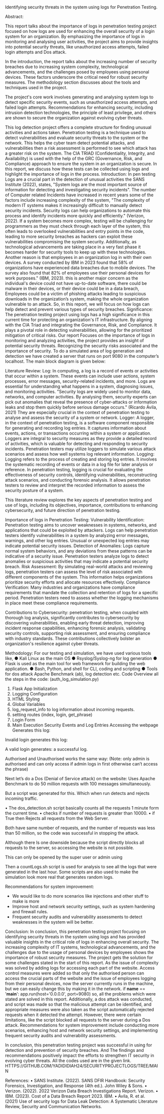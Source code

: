 Identifying security threats in the system using logs for Penetration Testing.

Abstract:

This report talks about the importance of logs in penetration testing project focused on how logs are used for enhancing the overall security of a login system for an organization. By emphasizing the importance of logs in monitoring and analysing user activities, the project aims to provide insights into potential security threats, like unauthorized access attempts, failed login attempts and Dos attack.

In the introduction, the report talks about the increasing number of security breaches due to increasing system complexity, technological advancements, and the challenges posed by employees using personal devices. These factors underscore the critical need for robust security measures. The methodology section discusses about the tools and techniques used in the project.

The project's core work involves generating and analysing system logs to detect specific security events, such as unauthorized access attempts, and failed login attempts. Recommendations for enhancing security, including intrusion detection technologies, the principle of least privilege, and others are shown to secure the organization against evolving cyber threats.

This log detection project offers a complete structure for finding unusual activities and actions taken.
Penetration testing is a technique used to detect vulnerabilities and evaluate security threats to the system or the network. This helps the cyber team detect potential attacks, and vulnerabilities then a risk assessment is performed to see which attack has a greater risk on the system. The CIA TRIAD (Confidentiality, Integrity, and Availability) is used with the help of the GRC (Governance, Risk, and Compliance) approach to ensure the system in an organization is secure. In this report, we discuss how these tests can be collected using logs and highlight the importance of logs in the process.
Introduction:
In pen testing Logs are a crucial part in the detection of unusual activities the SANS Institute (2022), states, "System logs are the most important source of information for detecting and investigating security incidents". The number of Computer related Incidents have increased in recent years some of the factors include increasing complexity of the system, "The complexity of modern IT systems makes it increasingly difficult to manually detect security incidents. Security logs can help organizations to automate this process and identify incidents more quickly and efficiently." (Verizon, 2022). If a system becomes more complex, testing will be challenging for programmers as they must check through each layer of the system, this often leads to overlooked vulnerabilities and entry points in the code, leading to more security breaches as hackers can exploit these vulnerabilities compromising the system security. 
Additionally, as technological advancements are taking place in a very fast phase it becomes harder for security tools to keep up with these technologies. 
Another reason is that employees in an organization log in with their own devices. A survey conducted by IBM in 2023 found that 58% of organizations have experienced data breaches due to mobile devices. The survey also found that 82% of employees use their personal devices for work purposes." (IBM, 2023). this is another major concern as the individual's device could not have up-to-date software, there could be malware in their devices, or their device could be in a data breach, Employees could be a victim of phishing attacks leading to suspicious downloads in the organization’s system, making the whole organization vulnerable to an attack. So, in this report, we will focus on how logs can help detect and prevent various types of security breaches.
Significance:
The penetration testing project using logs has a high significance in this current time for protecting an organization's IT infrastructure. By aligning with the CIA Triad and integrating the Governance, Risk, and Compliance. It plays a pivotal role in detecting vulnerabilities, allowing for the prioritized mitigation of critical risks. Our report Focuses on the importance of logs in monitoring and analyzing activities, the project provides an insight of potential security threats. Recognizing the security risks associated and the importance of security. 
To do a simulated area of log generation and detection we have created a server that runs on port 9080 in the computer’s localhost. The main block diagram is given below:






Literature Review:
Log:
In computing, a log is a record of events or activities that occur within a system. These events can include user actions, system processes, error messages, security-related incidents, and more.
Logs are essential for understanding what happens in a system, diagnosing issues, and monitoring activities. "Security logs are widely used to monitor data, networks, and computer activities. By analysing them, security experts can pick out anomalies that reveal the presence of cyber-attacks or information leaks and stop them quickly before serious damage occurs." (Ricardo Ávila, 2021) They are especially crucial in the context of penetration testing to analyse and assess the security of a system or network.
Logger:
A logger, in the context of penetration testing, is a software component responsible for generating and recording log entries. It captures information about events, actions, or transactions occurring within a system or application.
Loggers are integral to security measures as they provide a detailed record of activities, which is valuable for detecting and responding to security incidents. Penetration testers may utilize loggers to simulate various attack scenarios and assess how well systems log relevant information.
Logging:
Logging refers to the process of creating and storing log entries. It involves the systematic recording of events or data in a log file for later analysis or reference.
In penetration testing, logging is crucial for evaluating the effectiveness of security controls, identifying vulnerabilities, reconstructing attack scenarios, and conducting forensic analysis. It allows penetration testers to review and interpret the recorded information to assess the security posture of a system.

This literature review explores the key aspects of penetration testing and use of logs, including its objectives, importance, contributions to enhancing cybersecurity, and future direction of penetration testing. 

Importance of logs in Penetration Testing:
Vulnerability Identification:
Penetration testing aims to uncover weaknesses in systems, networks, and applications that could be exploited by attackers.
Logs can help penetration testers identify vulnerabilities in a system by analyzing error messages, warnings, and other log entries. Unusual or unexpected log entries may indicate potential security issues.
Detection of Anomalies:
Logs capture normal system behaviors, and any deviations from these patterns can be indicative of a security issue. Penetration testers analyze logs to detect anomalies or suspicious activities that may indicate a potential security breach.
Risk Assessment:
By simulating real-world attacks and reviewing logs, penetration testers can assess the level of risk associated with different components of the system. This information helps organizations prioritize security efforts and allocate resources effectively.
Compliance Verification:
Many industries and organizations have compliance requirements that mandate the collection and retention of logs for a specific period. Penetration testers need to assess whether the logging mechanisms in place meet these compliance requirements.

Contributions to Cybersecurity:
penetration testing, when coupled with thorough log analysis, significantly contributes to cybersecurity by discovering vulnerabilities, enabling early threat detection, improving incident response capabilities, enhancing forensic analysis, validating security controls, supporting risk assessment, and ensuring compliance with industry standards. These contributions collectively bolster an organization's resilience against cyber threats.

Methodology:
For our testing and simulation, we have used various tools like,
●	Kali Linux as the main OS
●	Rsyslog/Syslog-ng for log generation
●	Flask is used as the main tool for web framework for building the web application.
●	Bash, Python, and shell for CLI, coding and scripting
●	Tools for dos attack Apache Benchmark (ab), log detection etc.
Code Overview all the steps in the code: (auth_log_simulation.py)
1.	Flask App Initialization
2.	Logging Configuration
3.	HTML Styling
4.	Global Variables
5.	log_request_info to log information about incoming requests.
6.	setting routes (index, login, get_phrase)
7.	Login Form
8.	Main Execution
Security Events and Log Entries
Accessing the webpage  
Generates this log:
 
  
Invalid login generates this log:
 
A valid login generates: a successful log. 

Authorised and Unauthorised works the same way: (Note: only admin is authorised and can only access if admin logs in first otherwise can’t access the phrase)
 

Next let’s do a Dos (Denial of Service attack) on the website:
Uses Apache Benchmark to do 50 million requests with 100 messages simultaneously.
 
  
But a script was generated for this. Which when run detects and rejects incoming traffic.
  
•	The dos_detection.sh script basically counts all the requests 1 minute form the current time. 
•	checks if number of requests is greater than 10000. 
•	if True then Rejects all requests from the Web Server.
 
Both have same number of requests, and the number of requests was less than 50 million, so the code was successful in stopping the attack.
 
Although there Is one downside because the script directly blocks all requests to the server, so accessing the website is not possible.
 
This can only be opened by the super user or admin using  
 
Then a countLogs.sh script is used for analysis to see all the logs that were generated in the last hour.
Some scripts are also used to make the simulation look more real that generates random logs. 

 
Recommendations for system improvement:
- We would like to do more scenarios like injections and other stuff to make is more
- Improve host and network security settings, such as system hardening and firewall rules.
- Frequent security audits and vulnerability assessments to detect weaknesses in the system will be better.

Conclusion:
In conclusion, this penetration testing project focusing on identifying security threats in the system using logs and has provided valuable insights in the critical role of logs in enhancing overall security. The increasing complexity of IT systems, technological advancements, and the challenges due to the usage of personal devices by employees shows the importance of robust security measures. The project gets the solution for some challenges stated in the start of this report. As the issue of complexity was solved by adding logs for accessing each part of the website. Access control measures were added so that only the authorised person can access the crucial parts of the website and the issue of employees logging from their personal devices, now the server currently runs in the machine, but we can easily change this by making it in the network.
if __name__ == '__main__':
    app.run(host='0.0.0.0', port=9080)
so, all the problems which were stated are solved in this report. Additionally, a dos attack was conducted, and script was made so that the malicious attempt can be identified, and appropriate measures were also taken as the script automatically rejected requests when it detected the attempt. However, there were certain limitations, like the script blocked all requests to the server during a Dos attack. Recommendations for system improvement include conducting more scenarios, enhancing host and network security settings, and implementing frequent security audits and vulnerability assessments.

In conclusion, this penetration testing project was successful in using for detection and prevention of security breaches. And The findings and recommendations positively impact  the efforts to strengthen IT security in evolving cyber threats.
All the codes used are in the given link.
HTTPS://GITHUB.COM/YADIDIDIAH24/SECURITYPROJECTLOGS/TREE/MAIN


References:
•	SANS Institute. (2022). SANS DFIR Handbook: Security Forensics, Investigation, and Response (4th ed.). John Wiley & Sons.
•	Verizon. (2022). 2022 Verizon Data Breach Investigations Report. Verizon.
•	IBM. (2023). Cost of a Data Breach Report 2023. IBM.
•	Ávila, R. et al. (2021) Use of security logs for Data Leak Detection: A Systematic Literature Review, Security and Communication Networks.
